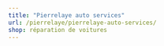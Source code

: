```yaml
---
title: "Pierrelaye auto services"
url: /pierrelaye/pierrelaye-auto-services/
shop: réparation de voitures
---
```

